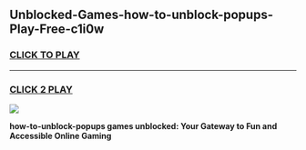 
## Unblocked-Games-how-to-unblock-popups-Play-Free-c1i0w
<h3>
<a href="https://premium76.site?title=how-to-unblock-popups&ref=23A">CLICK TO PLAY</a></h3>
<hr>

<h3>
<a href="https://premium76.site?title=how-to-unblock-popups&ref=23A">CLICK 2 PLAY</a>
  
</h3>

<a href="https://premium76.site?title=how-to-unblock-popups&ref=23A"><img src="https://clearcache.store/games.png"></a>


**how-to-unblock-popups games unblocked: Your Gateway to Fun and Accessible Online Gaming**
